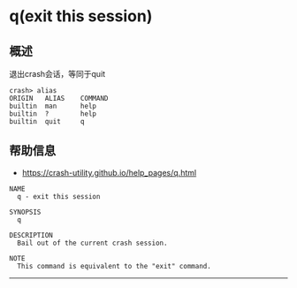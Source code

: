# q(exit this session)

## 概述

退出crash会话，等同于quit

```shell
crash> alias
ORIGIN   ALIAS    COMMAND
builtin  man      help 
builtin  ?        help 
builtin  quit     q 
```


## 帮助信息

* <https://crash-utility.github.io/help_pages/q.html>

```
NAME
  q - exit this session

SYNOPSIS
  q  

DESCRIPTION
  Bail out of the current crash session.

NOTE
  This command is equivalent to the "exit" command.
```




---
